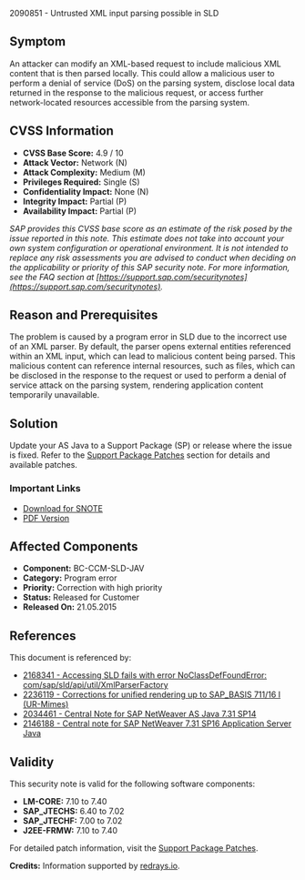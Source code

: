 2090851 - Untrusted XML input parsing possible in SLD

## Symptom

An attacker can modify an XML-based request to include malicious XML content that is then parsed locally. This could allow a malicious user to perform a denial of service (DoS) on the parsing system, disclose local data returned in the response to the malicious request, or access further network-located resources accessible from the parsing system.

## CVSS Information

- **CVSS Base Score:** 4.9 / 10
- **Attack Vector:** Network (N)
- **Attack Complexity:** Medium (M)
- **Privileges Required:** Single (S)
- **Confidentiality Impact:** None (N)
- **Integrity Impact:** Partial (P)
- **Availability Impact:** Partial (P)

_SAP provides this CVSS base score as an estimate of the risk posed by the issue reported in this note. This estimate does not take into account your own system configuration or operational environment. It is not intended to replace any risk assessments you are advised to conduct when deciding on the applicability or priority of this SAP security note. For more information, see the FAQ section at [https://support.sap.com/securitynotes](https://support.sap.com/securitynotes)._

## Reason and Prerequisites

The problem is caused by a program error in SLD due to the incorrect use of an XML parser. By default, the parser opens external entities referenced within an XML input, which can lead to malicious content being parsed. This malicious content can reference internal resources, such as files, which can be disclosed in the response to the request or used to perform a denial of service attack on the parsing system, rendering application content temporarily unavailable.

## Solution

Update your AS Java to a Support Package (SP) or release where the issue is fixed. Refer to the [Support Package Patches](https://me.sap.com/notes/0002090851/E/diff) section for details and available patches.

### Important Links
- [Download for SNOTE](https://notesdownloads.sap.com/note/0040000017973862017)
- [PDF Version](https://userapps.support.sap.com/sap/support/sfm/notes/print/0002090851?language=en-US&token=AEDB02BA86CCBDD843F055028784A2B2)

## Affected Components

- **Component:** BC-CCM-SLD-JAV
- **Category:** Program error
- **Priority:** Correction with high priority
- **Status:** Released for Customer
- **Released On:** 21.05.2015

## References

This document is referenced by:
- [2168341 - Accessing SLD fails with error NoClassDefFoundError: com/sap/sld/api/util/XmlParserFactory](https://me.sap.com/notes/2168341)
- [2236119 - Corrections for unified rendering up to SAP_BASIS 711/16 I (UR-Mimes)](https://me.sap.com/notes/2236119)
- [2034461 - Central Note for SAP NetWeaver AS Java 7.31 SP14](https://me.sap.com/notes/2034461)
- [2146188 - Central note for SAP NetWeaver 7.31 SP16 Application Server Java](https://me.sap.com/notes/2146188)

## Validity

This security note is valid for the following software components:
- **LM-CORE:** 7.10 to 7.40
- **SAP_JTECHS:** 6.40 to 7.02
- **SAP_JTECHF:** 7.00 to 7.02
- **J2EE-FRMW:** 7.10 to 7.40

For detailed patch information, visit the [Support Package Patches](https://me.sap.com/notes/0002090851/E/diff).

**Credits:** Information supported by [redrays.io](https://redrays.io).